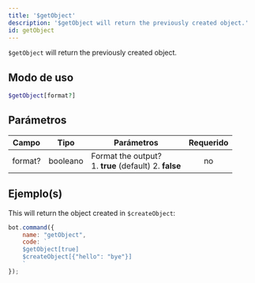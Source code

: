 ```yaml
---
title: '$getObject'
description: '$getObject will return the previously created object.'
id: getObject
---
```


`$getObject` will return the previously created object.

## Modo de uso

```php
$getObject[format?]
```

## Parámetros

| Campo   | Tipo     | Parámetros                                                         | Requerido |
| ------- | -------- | ------------------------------------------------------------------ |:---------:|
| format? | booleano | Format the output? <br /> 1. **true** (default) 2. **false** |    no     |

## Ejemplo(s)

This will return the object created in `$createObject`:

```javascript
bot.command({
    name: "getObject",
    code: `
    $getObject[true]
    $createObject[{"hello": "bye"}]
    `
});
```